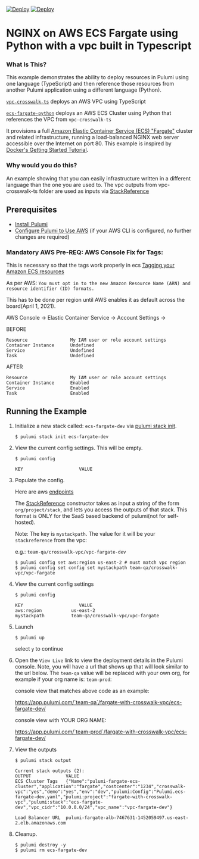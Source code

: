 [![Deploy](../.buttons/deploy-with-pulumi-dark.svg)](https://app.pulumi.com/new?template=https://github.com/pulumi/examples/blob/master/aws-ts-vpc-with-ecs-fargate-py/ecs-fargate-python/README.md#gh-light-mode-only)
[![Deploy](../.buttons/deploy-with-pulumi-light.svg)](https://app.pulumi.com/new?template=https://github.com/pulumi/examples/blob/master/aws-ts-vpc-with-ecs-fargate-py/ecs-fargate-python/README.md#gh-dark-mode-only)

# NGINX on AWS ECS Fargate using Python with a vpc built in Typescript

### What Is This?

This example demonstrates the ability to deploy resources in Pulumi using one language (TypeScript) and then reference those resources from another Pulumi application using a different language (Python).

[`vpc-crosswalk-ts`](./vpc-crosswalk-ts) deploys an AWS VPC using TypeScript

[`ecs-fargate-python`](./ecs-fargate-python) deploys an AWS ECS Cluster using Python that references the VPC from `vpc-crosswalk-ts`

It provisions a full [Amazon Elastic Container Service (ECS) "Fargate"](https://aws.amazon.com/ecs) cluster and
related infrastructure, running a load-balanced NGINX web server accessible over the Internet on port 80.
This example is inspired by [Docker's Getting Started Tutorial](https://docs.docker.com/get-started/).

### Why would you do this?
An example showing that you can easily infrastructure written in a different language than the one you are used to.  The vpc outputs from vpc-crosswalk-ts folder are used as inputs via [StackReference](https://www.pulumi.com/docs/intro/concepts/organizing-stacks-projects/#inter-stack-dependencies)

## Prerequisites

* [Install Pulumi](https://www.pulumi.com/docs/get-started/install/)
* [Configure Pulumi to Use AWS](https://www.pulumi.com/docs/intro/cloud-providers/aws/setup/) (if your AWS CLI is configured, no further changes are required)


### Mandatory AWS Pre-REQ: AWS Console Fix for Tags:

This is necessary so that the tags work properly in ecs
[Tagging your Amazon ECS resources](https://docs.aws.amazon.com/AmazonECS/latest/developerguide/ecs-using-tags.html)

As per AWS:  `You must opt in to the new Amazon Resource Name (ARN) and resource identifier (ID) formats.`

This has to be done per region until AWS enables it as default across the board(April 1, 2021).

AWS Console -> Elastic Container Service ->  Account Settings ->

BEFORE
```
Resource                My IAM user or role account settings
Container Instance      Undefined
Service                 Undefined
Task                    Undefined
```

AFTER
```
Resource                My IAM user or role account settings
Container Instance      Enabled
Service                 Enabled
Task                    Enabled
```

## Running the Example

1. Initialize a new stack called: `ecs-fargate-dev` via [pulumi stack init](https://www.pulumi.com/docs/reference/cli/pulumi_stack_init/).

   ```
   $ pulumi stack init ecs-fargate-dev
   ```

1. View the current config settings. This will be empty.

   ```
   $ pulumi config
   ```

   ```
   KEY                     VALUE
   ```

1. Populate the config.

   Here are aws [endpoints](https://docs.aws.amazon.com/general/latest/gr/rande.html)

   The [StackReference](https://www.pulumi.com/docs/intro/concepts/organizing-stacks-projects/#inter-stack-dependencies) constructor takes as input a string of the form `org/project/stack`, and lets you access the outputs of that stack.  This format is ONLY for the SaaS based backend of pulumi(not for self-hosted).

   Note: The key is `mystackpath`.  The value for it will be your `stackreference` from the vpc:

   e.g.:  `team-qa/crosswalk-vpc/vpc-fargate-dev`

   ```
   $ pulumi config set aws:region us-east-2 # must match vpc region
   $ pulumi config set config set mystackpath team-qa/crosswalk-vpc/vpc-fargate
   ```

1. View the current config settings

   ```
   $ pulumi config
   ```

   ```
   KEY                     VALUE
   aws:region           us-east-2
   mystackpath          team-qa/crosswalk-vpc/vpc-fargate
   ```

1. Launch

   ```
   $ pulumi up
   ```

   select `y` to continue

1. Open the `View Live` link to view the deployment details in the Pulumi console.  Note, you will have a url that shows up that will look similar to the url below.  The `team-qa` value will be replaced with your own org, for example if your org name is: `team-prod`:

   console view that matches above code as an example:

   https://app.pulumi.com/`team-qa`/fargate-with-crosswalk-vpc/ecs-fargate-dev/

   console view with YOUR ORG NAME:

   https://app.pulumi.com/`team-prod`/fargate-with-crosswalk-vpc/ecs-fargate-dev/

1. View the outputs

   ```
   $ pulumi stack output
   ```

   ```
   Current stack outputs (2):
   OUTPUT             VALUE
   ECS Cluster Tags   {"Name":"pulumi-fargate-ecs-cluster","application":"fargate","costcenter":"1234","crosswalk-vpc":"yes","demo":"yes","env":"dev","pulumi:Config":"Pulumi.ecs-fargate-dev.yaml","pulumi:project":"fargate-with-crosswalk-vpc","pulumi:stack":"ecs-fargate-dev","vpc_cidr":"10.0.0.0/24","vpc_name":"vpc-fargate-dev"}

   Load Balancer URL  pulumi-fargate-alb-7467631-1452059497.us-east-2.elb.amazonaws.com
   ```

1. Cleanup.

   ```
   $ pulumi destroy -y
   $ pulumi rm ecs-fargate-dev
   ```
